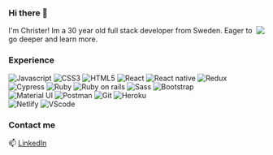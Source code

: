 ### Hi there 👋

<img align='right' src="https://github-readme-stats.vercel.app/api/top-langs/?username=christerforsgren91&layout=compact&theme=algolia&langs_count=6&line_height=16&bg_color=00000000" />

I'm Christer! Im a 30 year old full stack developer from Sweden.
Eager to go deeper and learn more.

### Experience

![Javascript](https://img.shields.io/badge/JavaScript-F7DF1E?style=for-the-badge&logo=javascript&logoColor=black)
![CSS3](https://img.shields.io/badge/CSS3-1572B6?style=for-the-badge&logo=css3&logoColor=white)
![HTML5](https://img.shields.io/badge/HTML5-E34F26?style=for-the-badge&logo=html5&logoColor=white)
![React](https://img.shields.io/badge/React-20232A?style=for-the-badge&logo=react&logoColor=61DAFB)
![React native](https://img.shields.io/badge/React_Native-20232A?style=for-the-badge&logo=react&logoColor=61DAFB)
![Redux](https://img.shields.io/badge/Redux-593D88?style=for-the-badge&logo=redux&logoColor=white)
![Cypress](	https://img.shields.io/badge/Cypress-17202C?style=for-the-badge&logo=cypress&logoColor=white)
![Ruby](https://img.shields.io/badge/Ruby-CC342D?style=for-the-badge&logo=ruby&logoColor=white)
![Ruby on rails](https://img.shields.io/badge/Ruby_on_Rails-CC0000?style=for-the-badge&logo=ruby-on-rails&logoColor=white)
![Sass](https://img.shields.io/badge/Sass-CC6699?style=for-the-badge&logo=sass&logoColor=white)
![Bootstrap](https://img.shields.io/badge/Bootstrap-563D7C?style=for-the-badge&logo=bootstrap&logoColor=white)
</br>
![Material UI](https://img.shields.io/badge/Material--UI-0081CB?style=for-the-badge&logo=material-ui&logoColor=white)
![Postman](https://img.shields.io/badge/Postman-FF6C37?style=for-the-badge&logo=Postman&logoColor=white)
![Git](https://img.shields.io/badge/Git-F05032?style=for-the-badge&logo=git&logoColor=white)
![Heroku](https://img.shields.io/badge/Heroku-430098?style=for-the-badge&logo=heroku&logoColor=white)
</br>
![Netlify](https://img.shields.io/badge/Netlify-00C7B7?style=for-the-badge&logo=netlify&logoColor=white)
![VScode](https://img.shields.io/badge/Visual_Studio_Code-0078D4?style=for-the-badge&logo=visual%20studio%20code&logoColor=white)

### Contact me
📫 [LinkedIn](https://www.linkedin.com/in/christer-forsgren-a40433214/)
